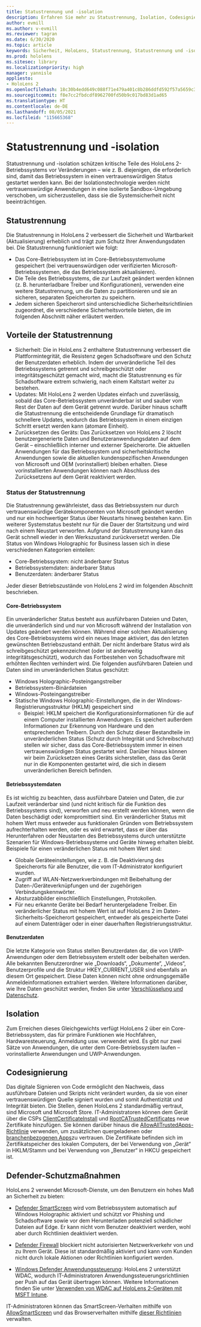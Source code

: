 ```yaml
---
title: Statustrennung und -isolation
description: Erfahren Sie mehr zu Statustrennung, Isolation, Codesignierung und Defender-Anwendungen auf Ihrem HoloLens 2-Mixed Reality-Gerät.
author: evmill
ms.author: v-evmill
ms.reviewer: tagran
ms.date: 6/30/2020
ms.topic: article
keywords: Sicherheit, HoloLens, Statustrennung, Statustrennung und -isolation, HoloLens 2, HoloLens2-Sicherheit, Sicherheitsübersicht, Sicherheitsarchitektur, Architektur, HoloLens 2-Architektur
ms.prod: hololens
ms.sitesec: library
ms.localizationpriority: high
manager: yannisle
appliesto:
- HoloLens 2
ms.openlocfilehash: 18c30b4edd649c088f71e479a401c8b286ddfd592f57a5659c3c15b3ec9c854f
ms.sourcegitcommit: f8e7cc2fbdcdf8962700fd50b9c017bd83d1ad65
ms.translationtype: HT
ms.contentlocale: de-DE
ms.lasthandoff: 08/05/2021
ms.locfileid: "115665368"
---
```

# <a name="state-separation-and-isolation"></a>Statustrennung und -isolation

Statustrennung und -isolation schützen kritische Teile des HoloLens 2-Betriebssystems vor Veränderungen – wie z. B. diejenigen, die erforderlich sind, damit das Betriebssystem in einen vertrauenswürdigen Status gestartet werden kann. Bei der Isolationstechnologie werden nicht vertrauenswürdige Anwendungen in eine isolierte Sandbox-Umgebung verschoben, um sicherzustellen, dass sie die Systemsicherheit nicht beeinträchtigen.

## <a name="state-separation"></a>Statustrennung

Die Statustrennung in HoloLens 2 verbessert die Sicherheit und Wartbarkeit (Aktualisierung) erheblich und trägt zum Schutz Ihrer Anwendungsdaten bei.  Die Statustrennung funktioniert wie folgt:
  * Das Core-Betriebssystem ist im Core-Betriebssystemvolume gespeichert (bei vertrauenswürdigen oder verifizierten Microsoft-Betriebssystemen, die das Betriebssystem aktualisieren).
  * Die Teile des Betriebssystems, die zur Laufzeit geändert werden können (z. B. herunterladbare Treiber und Konfigurationen), verwenden eine weitere Statustrennung, um die Daten zu partitionieren und sie an sicheren, separaten Speicherorten zu speichern.
  * Jedem sicheren Speicherort sind unterschiedliche Sicherheitsrichtlinien zugeordnet, die verschiedene Sicherheitsvorteile bieten, die im folgenden Abschnitt näher erläutert werden.

## <a name="state-separation-benefits"></a>Vorteile der Statustrennung

  * Sicherheit: Die in HoloLens 2 enthaltene Statustrennung verbessert die Plattformintegrität, die Resistenz gegen Schadsoftware und den Schutz der Benutzerdaten erheblich. Indem der unveränderliche Teil des Betriebssystems getrennt und schreibgeschützt oder integritätsgeschützt gemacht wird, macht die Statustrennung es für Schadsoftware extrem schwierig, nach einem Kaltstart weiter zu bestehen. 
  * Updates: Mit HoloLens 2 werden Updates einfach und zuverlässig, sobald das Core-Betriebssystem unveränderbar ist und sauber vom Rest der Daten auf dem Gerät getrennt wurde.  Darüber hinaus schafft die Statustrennung die entscheidende Grundlage für dramatisch schnellere Updates, wodurch das Betriebssystem in einem einzigen Schritt ersetzt werden kann (atomare Einheit).
  * Zurücksetzen des Geräts: Das Zurücksetzen von HoloLens 2 löscht benutzergenerierte Daten und Benutzeranwendungsdaten auf dem Gerät – einschließlich interner und externer Speicherorte. Die aktuellen Anwendungen für das Betriebssystem und sicherheitskritische Anwendungen sowie die aktuellen kundenspezifischen Anwendungen von Microsoft und OEM (vorinstalliert) bleiben erhalten. Diese vorinstallierten Anwendungen können nach Abschluss des Zurücksetzens auf dem Gerät reaktiviert werden.

### <a name="state-separation-states"></a>Status der Statustrennung

Die Statustrennung gewährleistet, dass das Betriebssystem nur durch vertrauenswürdige Gerätekomponenten von Microsoft geändert werden und nur ein hochwertiger Status über Neustarts hinweg bestehen kann. Ein weiterer Systemstatus besteht nur für die Dauer der Startsitzung und wird nach einem Neustart verworfen. Aufgrund der Statustrennung kann das Gerät schnell wieder in den Werkszustand zurückversetzt werden. Die Status von Windows Holographic for Business lassen sich in diese verschiedenen Kategorien einteilen:
  * Core-Betriebssystem: nicht änderbarer Status
  * Betriebssystemdaten: änderbarer Status 
  * Benutzerdaten: änderbarer Status

Jeder dieser Betriebszustände von HoloLens 2 wird im folgenden Abschnitt beschrieben.

#### <a name="core-operating-system"></a>Core-Betriebssystem

Ein unveränderlicher Status besteht aus ausführbaren Dateien und Daten, die unveränderlich sind und nur von Microsoft während der Installation von Updates geändert werden können. Während einer solchen Aktualisierung des Core-Betriebssystems wird ein neues Image aktiviert, das den letzten gewünschten Betriebszustand enthält.
Der nicht änderbare Status wird als schreibgeschützt gekennzeichnet (oder ist anderweitig integritätsgeschützt), wodurch das Fortbestehen von Schadsoftware mit erhöhten Rechten verhindert wird. Die folgenden ausführbaren Dateien und Daten sind im unveränderlichen Status geschützt:
  * Windows Holographic-Posteingangstreiber
  * Betriebssystem-Binärdateien
  * Windows-Posteingangstreiber
  * Statische Windows Holographic-Einstellungen, die in der Windows-Registrierungsstruktur (HKLM) gespeichert sind
    * Beispiel: HKLM speichert die Konfigurationsinformationen für die auf einem Computer installierten Anwendungen. Es speichert außerdem Informationen zur Erkennung von Hardware und den entsprechenden Treibern.
Durch den Schutz dieser Bestandteile im unveränderlichen Status (Schutz durch Integrität und Schreibschutz) stellen wir sicher, dass das Core-Betriebssystem immer in einen vertrauenswürdigen Status gestartet wird. Darüber hinaus können wir beim Zurücksetzen eines Geräts sicherstellen, dass das Gerät nur in die Komponenten gestartet wird, die sich in diesem unveränderlichen Bereich befinden. 

#### <a name="operating-system-data"></a>Betriebssystemdaten 

Es ist wichtig zu beachten, dass ausführbare Dateien und Daten, die zur Laufzeit veränderbar sind (und nicht kritisch für die Funktion des Betriebssystems sind), verworfen und neu erstellt werden können, wenn die Daten beschädigt oder kompromittiert sind. Ein veränderlicher Status mit hohem Wert muss entweder aus funktionalen Gründen vom Betriebssystem aufrechterhalten werden, oder es wird erwartet, dass er über das Herunterfahren oder Neustarten des Betriebssystems durch unterstützte Szenarien für Windows-Betriebssysteme und Geräte hinweg erhalten bleibt. Beispiele für einen veränderlichen Status mit hohem Wert sind:
  * Globale Geräteeinstellungen, wie z. B. die Deaktivierung des Speicherorts für alle Benutzer, die vom IT-Administrator konfiguriert wurden.
  * Zugriff auf WLAN-Netzwerkverbindungen mit Beibehaltung der Daten-/Geräteverknüpfungen und der zugehörigen Verbindungskennwörter.
  * Absturzabbilder einschließlich Einstellungen, Protokollen.
  * Für neu erkannte Geräte bei Bedarf heruntergeladene Treiber.
Ein veränderlicher Status mit hohem Wert ist auf HoloLens 2 im Daten-Sicherheits-Speicherort gespeichert, entweder als gespeicherte Datei auf einem Datenträger oder in einer dauerhaften Registrierungsstruktur.

#### <a name="user-data"></a>Benutzerdaten

Die letzte Kategorie von Status stellen Benutzerdaten dar, die von UWP-Anwendungen oder dem Betriebssystem erstellt oder beibehalten werden. Alle bekannten Benutzerordner wie „Downloads“, „Dokumente“, „Videos“, Benutzerprofile und die Struktur HKEY_CURRENT_USER sind ebenfalls an diesem Ort gespeichert. Diese Daten können nicht ohne ordnungsgemäße Anmeldeinformationen extrahiert werden. Weitere Informationen darüber, wie Ihre Daten geschützt werden, finden Sie unter [Verschlüsselung und Datenschutz](security-encryption-data-protection.md).

##  <a name="isolation"></a>Isolation

Zum Erreichen dieses Gleichgewichts verfügt HoloLens 2 über ein Core-Betriebssystem, das für primäre Funktionen wie Hochfahren, Hardwaresteuerung, Anmeldung usw. verwendet wird. Es gibt nur zwei Sätze von Anwendungen, die unter dem Core-Betriebssystem laufen – vorinstallierte Anwendungen und UWP-Anwendungen.

## <a name="code-signing"></a>Codesignierung

Das digitale Signieren von Code ermöglicht den Nachweis, dass ausführbare Dateien und Skripts nicht verändert wurden, da sie von einer vertrauenswürdigen Quelle signiert wurden und somit Authentizität und Integrität bieten. Die Stellen, denen HoloLens 2 standardmäßig vertraut, sind Microsoft und Microsoft Store. IT-Administratoren können dem Gerät über die CSPs [ClientCertificateInstall](/windows/client-management/mdm/clientcertificateinstall-csp) und [RootCATrustedCertificates](/windows/client-management/mdm/rootcacertificates-csp) neue Zertifikate hinzufügen. Sie können darüber hinaus die [AllowAllTrustedApps-Richtlinie](/windows/client-management/mdm/policy-csp-applicationmanagement#applicationmanagement-allowalltrustedapps) verwenden, um zusätzlichen quergeladenen oder [branchenbezogenen Apps](/intune/apps/lob-apps-windows)zu vertrauen. Die Zertifikate befinden sich im Zertifikatspeicher des lokalen Computers, der bei Verwendung von „Gerät“ in HKLM/Stamm und bei Verwendung von „Benutzer“ in HKCU gespeichert ist.

## <a name="defender-protections"></a>Defender-Schutzmaßnahmen
HoloLens 2 verwendet Microsoft-Dienste, um den Benutzern ein hohes Maß an Sicherheit zu bieten:

* [Defender SmartScreen](/windows/security/threat-protection/microsoft-defender-smartscreen/microsoft-defender-smartscreen-overview) wird vom Betriebssystem automatisch auf Windows Holographic aktiviert und schützt vor Phishing und Schadsoftware sowie vor dem Herunterladen potenziell schädlicher Dateien auf Edge. Er kann nicht vom Benutzer deaktiviert werden, wohl aber durch Richtlinien deaktiviert werden.

* [Defender Firewall](/windows/security/threat-protection/windows-firewall/windows-firewall-with-advanced-security) blockiert nicht autorisierten Netzwerkverkehr von und zu Ihrem Gerät. Diese ist standardmäßig aktiviert und kann vom Kunden nicht durch lokale Aktionen oder Richtlinien konfiguriert werden. 

* [Windows Defender Anwendungssteuerung](/windows/security/threat-protection/windows-defender-application-control/wdac-and-applocker-overview): HoloLens 2 unterstützt WDAC, wodurch IT-Administratoren Anwendungssteuerungsrichtlinien per Push auf das Gerät übertragen können. Weitere Informationen finden Sie unter [Verwenden von WDAC auf HoloLens 2-Geräten mit MSFT Intune](/mem/intune/configuration/custom-profile-hololens). 

IT-Administratoren können das SmartScreen-Verhalten mithilfe von [AllowSmartScreen](/windows/client-management/mdm/policy-csp-browser#browser-allowsmartscreen) und das Browserverhalten mithilfe [dieser Richtlinien](/windows/client-management/mdm/policy-csps-supported-by-hololens2) verwalten. 

